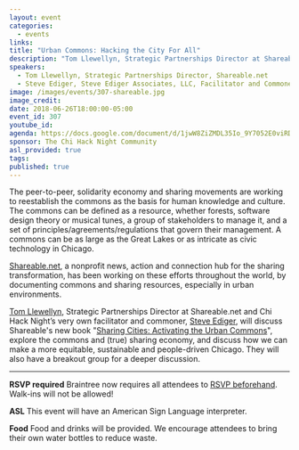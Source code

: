 ```yaml
---
layout: event
categories: 
  - events
links:
title: "Urban Commons: Hacking the City For All"
description: "Tom Llewellyn, Strategic Partnerships Director at Shareable.net and Chi Hack Night’s very own facilitator and commoner, Steve Ediger, will discuss Shareable’s new book “Sharing Cities: Activating the Urban Commons”, explore the commons and (true) sharing economy, and discuss how we can make a more equitable, sustainable and people-driven Chicago."
speakers:
  - Tom Llewellyn, Strategic Partnerships Director, Shareable.net
  - Steve Ediger, Steve Ediger Associates, LLC, Facilitator and Commoner
image: /images/events/307-shareable.jpg
image_credit: 
date: 2018-06-26T18:00:00-05:00
event_id: 307
youtube_id: 
agenda: https://docs.google.com/document/d/1jwW8ZiZMDL35Io_9Y7052E0viRDzn5f0IAUHEQkAvEQ/edit#
sponsor: The Chi Hack Night Community
asl_provided: true
tags:
published: true
---
```


The peer-to-peer, solidarity economy and sharing movements are working to reestablish the commons as the basis for human knowledge and culture. The commons can be defined as a resource, whether forests, software design theory or musical tunes, a group of stakeholders to manage it, and a set of principles/agreements/regulations that govern their management.  A commons can be as large as the Great Lakes or as intricate as civic technology in Chicago.

[Shareable.net](https://www.shareable.net/), a nonprofit news, action and connection hub for the sharing transformation, has been working on these efforts throughout the world, by documenting commons and sharing resources, especially in urban environments. 

[Tom Llewellyn](https://www.shareable.net/users/tom-llewellyn), Strategic Partnerships Director at Shareable.net and Chi Hack Night’s very own facilitator and commoner, [Steve Ediger](https://twitter.com/SteveEdiger), will discuss Shareable's new book "[Sharing Cities: Activating the Urban Commons](https://www.sharingcities.net/)", explore the commons and (true) sharing economy, and discuss how we can make a more equitable, sustainable and people-driven Chicago. They will also have a breakout group for a deeper discussion.

---

**RSVP required** Braintree now requires all attendees to [RSVP beforehand](https://www.eventbrite.com/e/chi-hack-night-registration-41703945624). Walk-ins will not be allowed!

**ASL** This event will have an American Sign Language interpreter.

**Food** Food and drinks will be provided. We encourage attendees to bring their own water bottles to reduce waste.